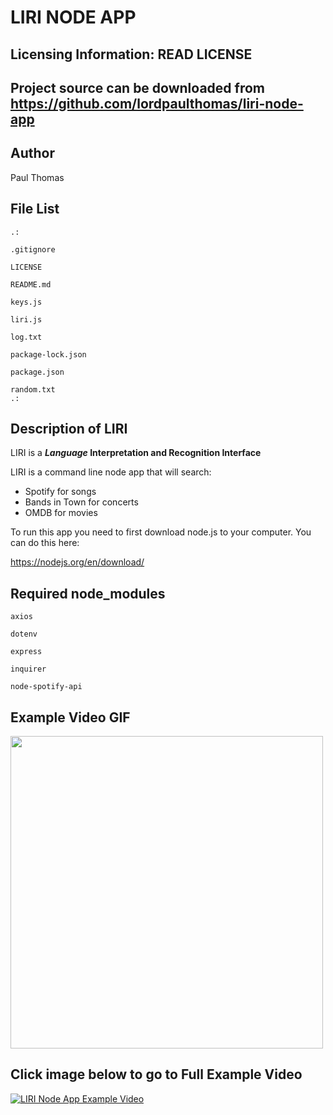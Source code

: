  # LIRI NODE APP
 
Licensing Information: READ LICENSE
---
Project source can be downloaded from https://github.com/lordpaulthomas/liri-node-app
----
Author
-----------
Paul Thomas

File List
---------
```
.:

.gitignore

LICENSE

README.md

keys.js

liri.js

log.txt

package-lock.json

package.json

random.txt
.:

```

Description of LIRI
-----------
LIRI is a **_Language_ Interpretation and Recognition Interface**

LIRI is a command line node app that will search:
* Spotify for songs
* Bands in Town for concerts
* OMDB for movies

To run this app you need to first download node.js to your computer.  You can do this here: 

https://nodejs.org/en/download/

Required node_modules
---------------------
``` axios ```

``` dotenv ```

``` express ```

``` inquirer ```

``` node-spotify-api ```

Example Video GIF
----------------------

<img src="https://media.giphy.com/media/QtjrwGOR53DQqgBJHz/giphy.gif" width="500" height="500" />

Click image below to go to Full Example Video
----------------------
[![LIRI Node App Example Video](./images/picture.png)](https://drive.google.com/file/d/1FYIqInarP1-wBoOGF9x3O88WpQcXgg5B/view)